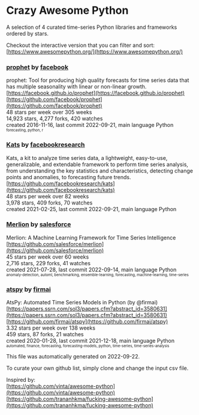 # Crazy Awesome Python
A selection of 4 curated time-series Python libraries and frameworks ordered by stars.  

Checkout the interactive version that you can filter and sort: 
[https://www.awesomepython.org/](https://www.awesomepython.org/)  


### [prophet](https://github.com/facebook/prophet) by [facebook](https://github.com/facebook)  
prophet: Tool for producing high quality forecasts for time series data that has multiple seasonality with linear or non-linear growth.  
[https://facebook.github.io/prophet](https://facebook.github.io/prophet)  
[https://github.com/facebook/prophet](https://github.com/facebook/prophet)  
48 stars per week over 305 weeks  
14,923 stars, 4,277 forks, 420 watches  
created 2016-11-16, last commit 2022-09-21, main language Python  
<sub><sup>forecasting, python, r</sup></sub>


### [Kats](https://github.com/facebookresearch/kats) by [facebookresearch](https://github.com/facebookresearch)  
Kats, a kit to analyze time series data, a lightweight, easy-to-use, generalizable, and extendable framework to perform time series analysis, from understanding the key statistics and characteristics, detecting change points and anomalies, to forecasting future trends.   
[https://github.com/facebookresearch/kats](https://github.com/facebookresearch/kats)  
48 stars per week over 82 weeks  
3,978 stars, 409 forks, 70 watches  
created 2021-02-25, last commit 2022-09-21, main language Python  


### [Merlion](https://github.com/salesforce/merlion) by [salesforce](https://github.com/salesforce)  
Merlion: A Machine Learning Framework for Time Series Intelligence  
[https://github.com/salesforce/merlion](https://github.com/salesforce/merlion)  
45 stars per week over 60 weeks  
2,716 stars, 229 forks, 41 watches  
created 2021-07-28, last commit 2022-09-14, main language Python  
<sub><sup>anomaly-detection, automl, benchmarking, ensemble-learning, forecasting, machine-learning, time-series</sup></sub>


### [atspy](https://github.com/firmai/atspy) by [firmai](https://github.com/firmai)  
AtsPy: Automated Time Series Models in Python (by @firmai)  
[https://papers.ssrn.com/sol3/papers.cfm?abstract_id=3580631](https://papers.ssrn.com/sol3/papers.cfm?abstract_id=3580631)  
[https://github.com/firmai/atspy](https://github.com/firmai/atspy)  
3.32 stars per week over 138 weeks  
459 stars, 87 forks, 21 watches  
created 2020-01-28, last commit 2021-12-18, main language Python  
<sub><sup>automated, finance, forecasting, forecasting-models, python, time-series, time-series-analysis</sup></sub>


This file was automatically generated on 2022-09-22.  

To curate your own github list, simply clone and change the input csv file.  

Inspired by:  
[https://github.com/vinta/awesome-python](https://github.com/vinta/awesome-python)  
[https://github.com/trananhkma/fucking-awesome-python](https://github.com/trananhkma/fucking-awesome-python)  